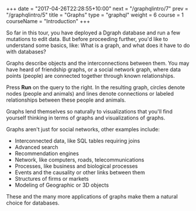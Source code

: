 +++
date = "2017-04-26T22:28:55+10:00"
next = "/graphqlintro/7"
prev = "/graphqlintro/5"
title = "Graphs"
type = "graphql"
weight = 6
course = 1
courseName = "Introduction"
+++

So far in this tour, you have deployed a Dgraph database and run a few mutations
to edit data. But before proceeding further, you'd like to understand some
basics, like: What is a graph, and what does it have to do with databases?

Graphs describe objects and the interconnections between them. You may have
heard of friendship graphs, or a social network graph, where data points
(people) are connected together through known relationships.

Press **Run** on the query to the right. In the resulting graph, circles denote
nodes (people and animals) and lines denote connections or labeled relationships
between these people and animals.

Graphs lend themselves so naturally to visualizations that you'll find yourself
thinking in terms of graphs and visualizations of graphs.

Graphs aren't just for social networks, other examples include:

- Interconnected data, like SQL tables requiring joins
- Advanced search
- Recommendation engines
- Network, like computers, roads, telecommunications
- Processes, like business and biological processes
- Events and the causality or other links between them
- Structures of firms or markets
- Modeling of Geographic or 3D objects

These and the many more applications of graphs make them a natural choice for
databases.
